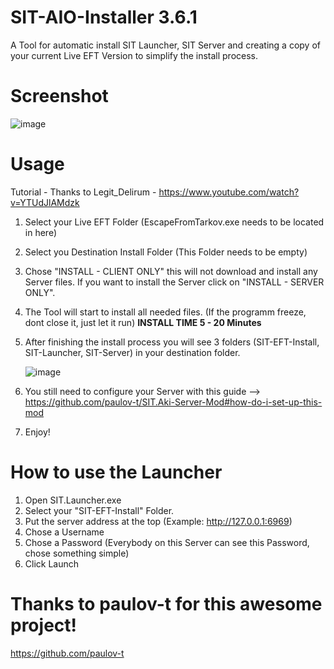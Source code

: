 # SIT-AIO-Installer 3.6.1
 
A Tool for automatic install SIT Launcher, SIT Server and creating a copy of your current Live EFT Version to simplify the install process. 

# Screenshot

![image](https://github.com/T4s3rF4c3/SIT-AIO-Installer-3.6.1/assets/49696820/55d9a5d8-9f38-45d2-b73e-5e27fc04694d)


# Usage

Tutorial - Thanks to Legit_Delirum - https://www.youtube.com/watch?v=YTUdJlAMdzk

1. Select your Live EFT Folder (EscapeFromTarkov.exe needs to be located in here)
2. Select you Destination Install Folder (This Folder needs to be empty)
3. Chose "INSTALL - CLIENT ONLY" this will not download and install any Server files. If you want to install the Server click on "INSTALL - SERVER ONLY".
4. The Tool will start to install all needed files. (If the programm freeze, dont close it, just let it run) **INSTALL TIME 5 - 20 Minutes**
5. After finishing the install process you will see 3 folders (SIT-EFT-Install, SIT-Launcher, SIT-Server) in your destination folder.
   
   ![image](https://github.com/T4s3rF4c3/SIT-AIO-Installer/assets/49696820/33ea7595-69fe-47bb-9c05-e8296a207618)
7. You still need to configure your Server with this guide --> https://github.com/paulov-t/SIT.Aki-Server-Mod#how-do-i-set-up-this-mod
8. Enjoy!

# How to use the Launcher

1. Open SIT.Launcher.exe
2. Select your "SIT-EFT-Install" Folder.
3. Put the server address at the top (Example: http://127.0.0.1:6969)
4. Chose a Username
5. Chose a Password (Everybody on this Server can see this Password, chose something simple)
6. Click Launch

# Thanks to paulov-t for this awesome project!
https://github.com/paulov-t
